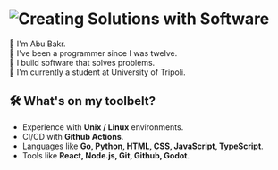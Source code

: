 <!-- Generated using https://git.io/typing-svg -->

# ![Creating Solutions with Software](https://readme-typing-svg.herokuapp.com?font=Petrona&weight=700&size=32&height=32&width=500&vCenter=true&duration=2000&color=FFFFFF&repeat=false&lines=Creating+Solutions+with+Software)

👋 I'm Abu Bakr.  
👶 I've been a programmer since I was twelve.  
🔧 I build software that solves problems.  
🎒 I'm currently a student at University of Tripoli.

## 🛠️ What's on my toolbelt?

- Experience with **Unix / Linux** environments.
- CI/CD with **Github Actions**.
- Languages like **Go, Python, HTML, CSS, JavaScript, TypeScript**.
- Tools like **React, Node.js, Git, Github, Godot**.
